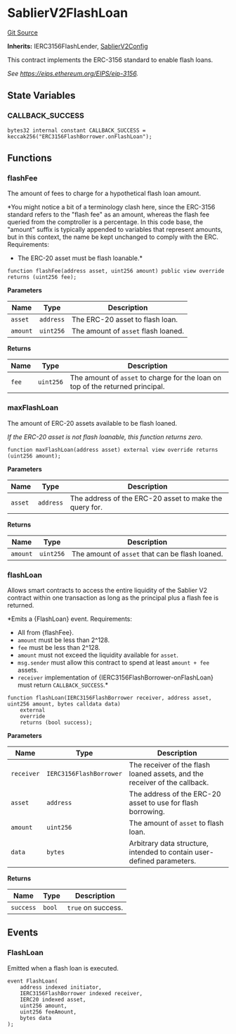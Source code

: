 # SablierV2FlashLoan

[Git Source](https://github.com/sablierhq/v2-core/blob/dd92abb9f3f01149a5be0e13eb517772181c5081/docs/contracts/v2/reference/core/abstracts)

**Inherits:** IERC3156FlashLender,
[SablierV2Config](/docs/contracts/v2/reference/core/abstracts/abstract.SablierV2Config.md)

This contract implements the ERC-3156 standard to enable flash loans.

_See https://eips.ethereum.org/EIPS/eip-3156._

## State Variables

### CALLBACK_SUCCESS

```solidity
bytes32 internal constant CALLBACK_SUCCESS = keccak256("ERC3156FlashBorrower.onFlashLoan");
```

## Functions

### flashFee

The amount of fees to charge for a hypothetical flash loan amount.

\*You might notice a bit of a terminology clash here, since the ERC-3156 standard refers to the "flash fee" as an
amount, whereas the flash fee queried from the comptroller is a percentage. In this code base, the "amount" suffix is
typically appended to variables that represent amounts, but in this context, the name be kept unchanged to comply with
the ERC. Requirements:

- The ERC-20 asset must be flash loanable.\*

```solidity
function flashFee(address asset, uint256 amount) public view override returns (uint256 fee);
```

**Parameters**

| Name     | Type      | Description                         |
| -------- | --------- | ----------------------------------- |
| `asset`  | `address` | The ERC-20 asset to flash loan.     |
| `amount` | `uint256` | The amount of `asset` flash loaned. |

**Returns**

| Name  | Type      | Description                                                                    |
| ----- | --------- | ------------------------------------------------------------------------------ |
| `fee` | `uint256` | The amount of `asset` to charge for the loan on top of the returned principal. |

### maxFlashLoan

The amount of ERC-20 assets available to be flash loaned.

_If the ERC-20 asset is not flash loanable, this function returns zero._

```solidity
function maxFlashLoan(address asset) external view override returns (uint256 amount);
```

**Parameters**

| Name    | Type      | Description                                            |
| ------- | --------- | ------------------------------------------------------ |
| `asset` | `address` | The address of the ERC-20 asset to make the query for. |

**Returns**

| Name     | Type      | Description                                     |
| -------- | --------- | ----------------------------------------------- |
| `amount` | `uint256` | The amount of `asset` that can be flash loaned. |

### flashLoan

Allows smart contracts to access the entire liquidity of the Sablier V2 contract within one transaction as long as the
principal plus a flash fee is returned.

\*Emits a {FlashLoan} event. Requirements:

- All from {flashFee}.
- `amount` must be less than 2^128.
- `fee` must be less than 2^128.
- `amount` must not exceed the liquidity available for `asset`.
- `msg.sender` must allow this contract to spend at least `amount + fee` assets.
- `receiver` implementation of {IERC3156FlashBorrower-onFlashLoan} must return `CALLBACK_SUCCESS`.\*

```solidity
function flashLoan(IERC3156FlashBorrower receiver, address asset, uint256 amount, bytes calldata data)
    external
    override
    returns (bool success);
```

**Parameters**

| Name       | Type                    | Description                                                                |
| ---------- | ----------------------- | -------------------------------------------------------------------------- |
| `receiver` | `IERC3156FlashBorrower` | The receiver of the flash loaned assets, and the receiver of the callback. |
| `asset`    | `address`               | The address of the ERC-20 asset to use for flash borrowing.                |
| `amount`   | `uint256`               | The amount of `asset` to flash loan.                                       |
| `data`     | `bytes`                 | Arbitrary data structure, intended to contain user-defined parameters.     |

**Returns**

| Name      | Type   | Description        |
| --------- | ------ | ------------------ |
| `success` | `bool` | `true` on success. |

## Events

### FlashLoan

Emitted when a flash loan is executed.

```solidity
event FlashLoan(
    address indexed initiator,
    IERC3156FlashBorrower indexed receiver,
    IERC20 indexed asset,
    uint256 amount,
    uint256 feeAmount,
    bytes data
);
```
